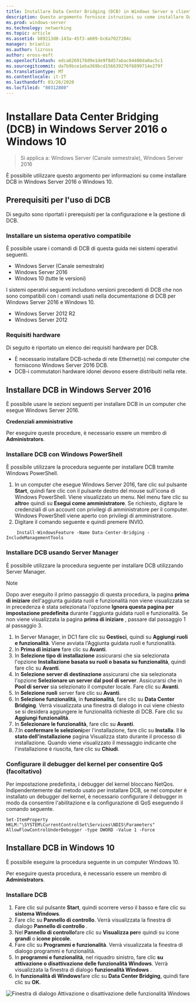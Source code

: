 ```yaml
---
title: Installare Data Center Bridging (DCB) in Windows Server o client
description: Questo argomento fornisce istruzioni su come installare Data Center Bridging in Windows Server o client Windows.
ms.prod: windows-server
ms.technology: networking
ms.topic: article
ms.assetid: b89213d8-143a-45f3-a609-bc6a7027204c
manager: brianlic
ms.author: lizross
author: eross-msft
ms.openlocfilehash: edca8269178d9e1de9f8d57abac04400da0ac5c1
ms.sourcegitcommit: da7b9bce1eba369bcd156639276f6899714e279f
ms.translationtype: MT
ms.contentlocale: it-IT
ms.lasthandoff: 03/26/2020
ms.locfileid: "80312808"
---
```

# <a name="install-data-center-bridging-dcb-in-windows-server-2016-or-windows-10"></a>Installare Data Center Bridging \(DCB\) in Windows Server 2016 o Windows 10

>Si applica a: Windows Server (Canale semestrale), Windows Server 2016

È possibile utilizzare questo argomento per informazioni su come installare DCB in Windows Server 2016 o Windows 10.

## <a name="prerequisites-for-using-dcb"></a>Prerequisiti per l'uso di DCB

Di seguito sono riportati i prerequisiti per la configurazione e la gestione di DCB.

### <a name="install-a-compatible-operating-system"></a>Installare un sistema operativo compatibile

È possibile usare i comandi di DCB di questa guida nei sistemi operativi seguenti.

- Windows Server (Canale semestrale)
- Windows Server 2016
- Windows 10 \(tutte le versioni\)

I sistemi operativi seguenti includono versioni precedenti di DCB che non sono compatibili con i comandi usati nella documentazione di DCB per Windows Server 2016 e Windows 10.

- Windows Server 2012 R2
- Windows Server 2012

###  <a name="hardware-requirements"></a>Requisiti hardware

Di seguito è riportato un elenco dei requisiti hardware per DCB.

- È necessario installare DCB\-scheda di rete Ethernet\(s\) nei computer che forniscono Windows Server 2016 DCB.
- DCB\-i commutatori hardware idonei devono essere distribuiti nella rete.


## <a name="install-dcb-in-windows-server-2016"></a>Installare DCB in Windows Server 2016

È possibile usare le sezioni seguenti per installare DCB in un computer che esegue Windows Server 2016.

**Credenziali amministrative**

Per eseguire queste procedure, è necessario essere un membro di **Administrators**.

### <a name="install-dcb-using-windows-powershell"></a>Installare DCB con Windows PowerShell

È possibile utilizzare la procedura seguente per installare DCB tramite Windows PowerShell.

1. In un computer che esegue Windows Server 2016, fare clic sul pulsante **Start**, quindi fare clic con il pulsante destro del mouse sull'icona di Windows PowerShell. Viene visualizzato un menu. Nel menu fare clic su **altro**e quindi su **Esegui come amministratore**. Se richiesto, digitare le credenziali di un account con privilegi di amministratore per il computer. Windows PowerShell viene aperto con privilegi di amministratore.
2. Digitare il comando seguente e quindi premere INVIO.

````
    Install-WindowsFeature -Name Data-Center-Bridging -IncludeManagementTools
````

### <a name="install-dcb-using-server-manager"></a>Installare DCB usando Server Manager

È possibile utilizzare la procedura seguente per installare DCB utilizzando Server Manager.

>[!NOTE]
>Dopo aver eseguito il primo passaggio di questa procedura, la pagina **prima di iniziare** dell'aggiunta guidata ruoli e funzionalità non viene visualizzata se in precedenza è stata selezionata l'opzione **Ignora questa pagina per impostazione predefinita** durante l'aggiunta guidata ruoli e funzionalità. Se non viene visualizzata la pagina **prima di iniziare** , passare dal passaggio 1 al passaggio 3.

1. In Server Manager, in DC1 fare clic su **Gestisci**, quindi su **Aggiungi ruoli e funzionalità**. Viene avviata l'Aggiunta guidata ruoli e funzionalità.
2. In **Prima di iniziare** fare clic su **Avanti**.
3. In **Selezione tipo di installazione** assicurarsi che sia selezionata l'opzione **Installazione basata su ruoli o basata su funzionalità**, quindi fare clic su **Avanti**.
4. In **Selezione server di destinazione** assicurarsi che sia selezionata l'opzione **Selezionare un server dal pool di server**. Assicurarsi che in **Pool di server** sia selezionato il computer locale. Fare clic su **Avanti**.
5. In **Selezione ruoli** server fare clic su **Avanti**.
6. In **Selezione funzionalità**, in **funzionalità**, fare clic su **Data Center Bridging**. Verrà visualizzata una finestra di dialogo in cui viene chiesto se si desidera aggiungere le funzionalità richieste di DCB. Fare clic su **Aggiungi funzionalità**.
7. In **Selezionare le funzionalità**, fare clic su **Avanti**. 
8. 7.In **confermare le selezioni**per l'installazione, fare clic su **Installa**. Il **lo stato dell'installazione** pagina Visualizza stato durante il processo di installazione. Quando viene visualizzato il messaggio indicante che l'installazione è riuscita, fare clic su **Chiudi**.

### <a name="configure-the-kernel-debugger-to-allow-qos-optional"></a>Configurare il debugger del kernel per consentire QoS \(facoltativo\)

 Per impostazione predefinita, i debugger del kernel bloccano NetQos. Indipendentemente dal metodo usato per installare DCB, se nel computer è installato un debugger del kernel, è necessario configurare il debugger in modo da consentire l'abilitazione e la configurazione di QoS eseguendo il comando seguente.

````
Set-ItemProperty HKLM:"\SYSTEM\CurrentControlSet\Services\NDIS\Parameters" AllowFlowControlUnderDebugger -type DWORD -Value 1 -Force
````

## <a name="install-dcb-in-windows-10"></a>Installare DCB in Windows 10

È possibile eseguire la procedura seguente in un computer Windows 10.

Per eseguire questa procedura, è necessario essere un membro di **Administrators**.

### <a name="install-dcb"></a>Installare DCB

1. Fare clic sul pulsante **Start**, quindi scorrere verso il basso e fare clic su **sistema Windows**.
2. Fare clic su **Pannello di controllo**. Verrà visualizzata la finestra di dialogo **Pannello di controllo** .
3. Nel **Pannello di controllo**fare clic su **Visualizza per**e quindi su icone **grandi** o **icone piccole**.
4. Fare clic su **Programmi e funzionalità**. Verrà visualizzata la finestra di dialogo programmi e funzionalità.
5. In **programmi e funzionalità**, nel riquadro sinistro, fare clic **su attivazione o disattivazione delle funzionalità Windows**. Verrà visualizzata la finestra di dialogo **funzionalità Windows** .
6. In **funzionalità di Windows**fare clic su **Data Center Bridging**, quindi fare clic su **OK**.

![Finestra di dialogo Attivazione o disattivazione delle funzionalità Windows](../../media/Dcb-Scripting/Dcb-Scripting.jpg)


